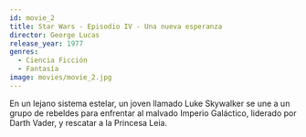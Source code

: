 ```yaml
---
id: movie_2
title: Star Wars - Episodio IV - Una nueva esperanza
director: George Lucas
release_year: 1977
genres: 
  - Ciencia Ficción 
  - Fantasía
image: movies/movie_2.jpg
---
```


En un lejano sistema estelar, un joven llamado Luke Skywalker se une a un grupo de rebeldes para enfrentar al malvado Imperio Galáctico, liderado por Darth Vader, y rescatar a la Princesa Leia.
